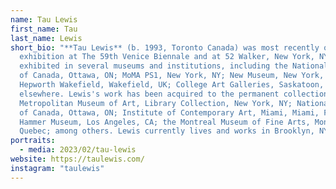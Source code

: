 ```yaml
---
name: Tau Lewis
first_name: Tau
last_name: Lewis
short_bio: "**Tau Lewis** (b. 1993, Toronto Canada) was most recently on
  exhibition at The 59th Venice Biennale and at 52 Walker, New York, NY. She has
  exhibited in several museums and institutions, including the National Gallery
  of Canada, Ottawa, ON; MoMA PS1, New York, NY; New Museum, New York, NY;
  Hepworth Wakefield, Wakefield, UK; College Art Galleries, Saskatoon, SK; and
  elsewhere. Lewis's work has been acquired to the permanent collections of the
  Metropolitan Museum of Art, Library Collection, New York, NY; National Gallery
  of Canada, Ottawa, ON; Institute of Contemporary Art, Miami, Miami, FL; The
  Hammer Museum, Los Angeles, CA; the Montreal Museum of Fine Arts, Montreal,
  Quebec; among others. Lewis currently lives and works in Brooklyn, NY."
portraits:
  - media: 2023/02/tau-lewis
website: https://taulewis.com/
instagram: "taulewis"
---
```

